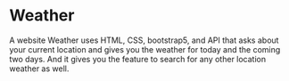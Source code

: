 # Weather
A website Weather uses HTML, CSS, bootstrap5, and API that asks about your current location and gives you the weather for today and the coming two days.
And it gives you the feature to search for any other location weather as well.
